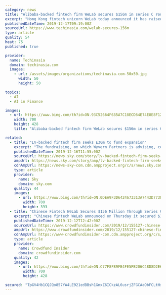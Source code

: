```yaml
---
category: news
title: "Alibaba-backed fintech firm WeLab secures $156m in series C round"
excerpt: "Hong Kong fintech unicorn WeLab today announced it has raised US$156 million in a series C ... Founded in 2013, WeLab is a virtual bank that uses risk management technology and AI to analyze unstructured mobile big data within seconds and provide financial services. It operates in Hong Kong, China, and Indonesia under different brands."
publishedDateTime: 2019-12-17T09:19:00Z
sourceUrl: https://www.techinasia.com/welab-secures-156m
type: article
quality: 54
heat: 75
published: true

provider:
  name: Techinasia
  domain: techinasia.com
  images:
    - url: /assets/images/organizations/techinasia.com-50x50.jpg
      width: 50
      height: 50

topics:
  - AI
  - AI in Finance

images:
  - url: https://www.bing.com/th?id=ON.93C52664F635A7C18ECD64E74E8E8F12
    width: 700
    height: 428
    title: "Alibaba-backed fintech firm WeLab secures $156m in series C round"

related:
  - title: "LV-backed fintech firm seeks £30m to fund expansion"
    excerpt: "The fundraising, on which Wyvern Partners is advising, comes during a period of rapid growth for fintech providers which use chatbots to advise customers on ... Its search for new funding comes as British-based AI companies in other sectors attract huge sums of funding. Babylon Health, which provides medical advice, raised hundreds of millions ..."
    publishedDateTime: 2019-12-16T11:55:00Z
    sourceUrl: https://news.sky.com/story/lv-backed-fintech-firm-seeks-30m-to-fund-expansion-11888129
    ampUrl: https://news.sky.com/story/amp/lv-backed-fintech-firm-seeks-30m-to-fund-expansion-11888129
    cdnAmpUrl: https://news-sky-com.cdn.ampproject.org/c/s/news.sky.com/story/amp/lv-backed-fintech-firm-seeks-30m-to-fund-expansion-11888129
    type: article
    provider:
      name: Sky
      domain: sky.com
    quality: 44
    images:
      - url: https://www.bing.com/th?id=ON.0DEA9F3D6424673313A7443D7738200F
        width: 700
        height: 393
  - title: "Chinese Fintech WeLab Secures $156 Million Through Series C Financing Round"
    excerpt: "Chinese fintech WeLab announced on Thursday it secured $156 million through its Series C ... “Using its proprietary risk management technology and advanced AI capabilities, WeLab effectively analyzes unstructured mobile big data within seconds to provide innovative financial services and offer consumer financing solutions for individual ..."
    publishedDateTime: 2019-12-12T12:42:00Z
    sourceUrl: https://www.crowdfundinsider.com/2019/12/155127-chinese-fintech-welab-secures-156-million-through-series-c-financing-round/
    ampUrl: https://www.crowdfundinsider.com/2019/12/155127-chinese-fintech-welab-secures-156-million-through-series-c-financing-round/amp/
    cdnAmpUrl: https://www-crowdfundinsider-com.cdn.ampproject.org/c/s/www.crowdfundinsider.com/2019/12/155127-chinese-fintech-welab-secures-156-million-through-series-c-financing-round/amp/
    type: article
    provider:
      name: Crowdfund Insider
      domain: crowdfundinsider.com
    quality: 42
    images:
      - url: https://www.bing.com/th?id=ON.C77F8F89FB4FE5FB206C48D8D2E62185
        width: 700
        height: 428

secured: "TpGV4Hb1CQJQo857YA4LE921edBBsh1GnxZ6ICkzAL6usrjZFGCAaObFCLtHxD98An1ttKMK4Il04+9jvtdkfdL3Ke/uQBn+CQ2sw7y9IhaAUO0KFWjgnWrDGwWivCq2jSvOUkCL0Q4LC0aOEb2GggtqEHLlb1/Sjksk7WnF7uiAa5dVXAILc10bFf1SkF5IftOtyGGZJVBO8BnQL5UKxTNTEbFKs7ch1FVS1AquXLsT5asdNHWfpDuojgOge80YFLmaRaC5+fceEHZT7ZO2ww==;MtiZNr6ukSm+ckmnO54Wmw=="
---
```


